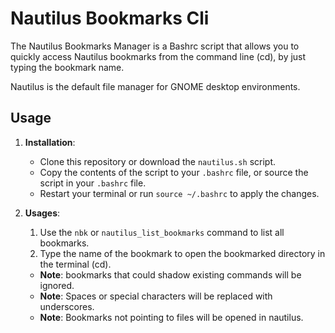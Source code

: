 # Nautilus Bookmarks Cli

The Nautilus Bookmarks Manager is a Bashrc script that allows you to 
quickly access Nautilus bookmarks from the command line (cd), by just typing the bookmark name.

Nautilus is the default file manager for GNOME desktop environments.

## Usage

1. **Installation**:
   - Clone this repository or download the `nautilus.sh` script.
   - Copy the contents of the script to your `.bashrc` file, or source the script in your `.bashrc` file.
   - Restart your terminal or run `source ~/.bashrc` to apply the changes.

2. **Usages**:
   1. Use the `nbk` or `nautilus_list_bookmarks` command to list all bookmarks.
   2. Type the name of the bookmark to open the bookmarked directory in the terminal (cd).

   - **Note**: bookmarks that could shadow existing commands will be ignored.
   - **Note**: Spaces or special characters will be replaced with underscores.
   - **Note**: Bookmarks not pointing to files will be opened in nautilus.
